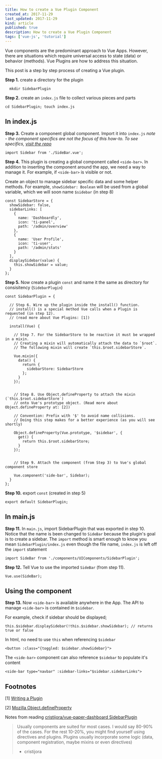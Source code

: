 ```yaml
---
title: How to create a Vue Plugin Component
created_at: 2017-11-29
last_updated: 2017-11-29
kind: article
published: true
description: How to create a Vue Plugin Component
tags: ['vue-js', 'tutorial']
---
```


Vue components are the predominant approach to Vue Apps. However, there are situations which require universal access to state (data) or behavior (methods). Vue Plugins are how to address this situation.

This post is a step by step process of creating a Vue plugin.

<!-- more -->

**Step 1.** create a directory for the plugin

~~~
  mkdir SidebarPlugin
~~~

**Step 2.** create an `index.js` file to collect various pieces and parts

`cd SidebarPlugin; touch index.js`

## In index.js

**Step 3.** Create a component global component. Import it into `index.js`
_note - the component specifics are not the focus of this how-to. To see specifics, [visit the repo](https://github.com/cristijora/vue-paper-dashboard/tree/master/src/components/UIComponents/SidebarPlugin)_

`import Sidebar from './SideBar.vue';`

**Step 4.** This plugin is creating a global component called `<side-bar>`. In addition to inserting the component around the app, we need a way to manage it. For example, if `<side-bar>` is visible or not.

Create an object to manage sidebar specific data and some helper methods. For example, `showSidebar: Boolean` will be used from a global variable, which we will soon name `$sidebar` (in step 8)

```
const SidebarStore = {
  showSidebar: false,
  sidebarLinks: [
    {
      name: 'Dashboardly',
      icon: 'ti-panel',
      path: '/admin/overview'
    },
    {
      name: 'User Profile',
      icon: 'ti-user',
      path: '/admin/stats'
    }
  ],
  displaySidebar(value) {
    this.showSidebar = value;
  }
};
```

**Step 5.** Now create a plugin `const` and name it the same as directory for consisitency (`SidebarPlugin`)

```
const SidebarPlugin = {

  // Step 6. Wire up the plugin inside the install() function.
  // install() is a special method Vue calls when a Plugin is requested (in step 12).
  // (read more about Vue Plugins: [1])

  install(Vue) {

    // Step 7. For the SidebarStore to be reactive it must be wrapped in a mixin.
    // Creating a mixin will automatically attach the data to `$root`.
    // The following mixin will create `this.$root.sidebarStore`.

    Vue.mixin({
      data() {
        return {
          sidebarStore: SidebarStore
        };
      }
    });


    // Step 8. Use Object.defineProperty to attach the mixin (`this.$root.sidebarStore`)
    // onto Vue's prototype object. (Read more about Object.defineProperty at: [2])

    // Convention: Prefix with '$' to avoid name collisions.
    // Doing this step makes for a better experience (as you will see shortly)

    Object.defineProperty(Vue.prototype, '$sidebar', {
      get() {
        return this.$root.sidebarStore;
      }
    });


    // Step 9. Attach the component (from Step 3) to Vue's global component store

    Vue.component('side-bar', Sidebar);
  }
};
```

**Step 10.** export `const` (created in step 5)

`export default SidebarPlugin;`

## In main.js

**Step  11.** In `main.js`, import SidebarPlugin that was exported in step 10. Notice that the name is been changed to `SideBar` because the plugin's goal is to create a sidebar. The `import` method is smart enough to know you mean `SidebarPlugin/index.js` even though the file name, `index.js` is left off the `import` statement

`import SideBar from './components/UIComponents/SidebarPlugin';`

**Step 12.** Tell Vue to use the imported `SideBar` (from step 11).

`Vue.use(SideBar);`

## Using the component

**Step 13.** Now `<side-bar>` is available anywhere in the App. The API to manage `<side-bar>` is contained in `$sidebar`.

For example, check if sidebar should be displayed;

`this.$sidebar.displaySidebar(!this.$sidebar.showSidebar); // returns true or false`

In html, no need to use `this` when referencing `$sidebar`

`<button :class="{toggled: $sidebar.showSidebar}">`

The `<side-bar>` component can also reference `$sidebar` to populate it's content

`<side-bar type="navbar" :sidebar-links="$sidebar.sidebarLinks">`

## Footnotes

[1] [Writing a Plugin](https://vuejs.org/v2/guide/plugins.html)

[2] [Mozilla Object.defineProperty](https://developer.mozilla.org/en-US/docs/Web/JavaScript/Reference/Global_Objects/Object/defineProperty)

Notes from reading [cristijora/vue-paper-dashboard SidebarPlugin](https://github.com/cristijora/vue-paper-dashboard/tree/master/src/components/UIComponents/SidebarPlugin)

> Usually components are suited for most cases. I would say 80-90% of the cases.
> For the rest 10-20%, you might find yourself using directives and plugins.
> Plugins usually incorporate some logic (data, component registration, maybe mixins or even directives)
> - cristijora
